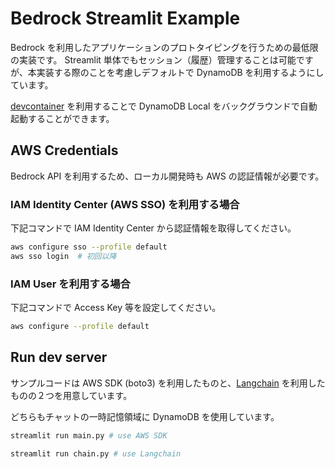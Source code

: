 # Bedrock Streamlit Example

Bedrock を利用したアプリケーションのプロトタイピングを行うための最低限の実装です。
Streamlit 単体でもセッション（履歴）管理することは可能ですが、本実装する際のことを考慮しデフォルトで DynamoDB を利用するようにしています。

[devcontainer](.devcontainer/devcontainer.json) を利用することで DynamoDB Local をバックグラウンドで自動起動することができます。

## AWS Credentials

Bedrock API を利用するため、ローカル開発時も AWS の認証情報が必要です。

### IAM Identity Center (AWS SSO) を利用する場合

下記コマンドで IAM Identity Center から認証情報を取得してください。

```bash
aws configure sso --profile default
aws sso login  # 初回以降
```

### IAM User を利用する場合

下記コマンドで Access Key 等を設定してください。

```bash
aws configure --profile default
```

## Run dev server

サンプルコードは AWS SDK (boto3) を利用したものと、[Langchain](https://github.com/langchain-ai/langchain) を利用したものの２つを用意しています。

どちらもチャットの一時記憶領域に DynamoDB を使用しています。

```bash
streamlit run main.py # use AWS SDK

streamlit run chain.py # use Langchain
```
